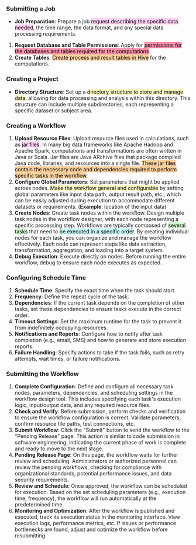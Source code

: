 ### Submitting a Job
   - **Job Preparation**: Prepare a job <mark style="background: #FFB8EBA6;">request describing the specific data needed</mark>, the time range, the data format, and any special data processing requirements.
   1. **Request Database and Table Permissions**: Apply for <mark style="background: #FF5582A6;">permissions for the databases and tables required for the computations</mark>.
   2. **Create Tables**: <mark style="background: #FFB86CA6;">Create process and result tables in Hive</mark> for the computations.

### Creating a Project
   - **Directory Structure**: Set up a <mark style="background: #FFF3A3A6;">directory structure to store and manage data</mark>, allowing for data processing and analysis within this directory. This structure can include multiple subdirectories, each representing a specific dataset or subject area.

### Creating a Workflow
   1. **Upload Resource Files**: Upload resource files used in calculations, such as <mark style="background: #FFB8EBA6;">jar files</mark>. In many big data frameworks like Apache Hadoop and Apache Spark, computations and transformations are often written in Java or Scala. Jar files are Java ARchive files that package compiled Java code, libraries, and resources into a single file. <mark style="background: #FFB86CA6;">These jar files contain the necessary code and dependencies required to perform specific tasks in the workflow</mark>.
   2. **Configure Global Parameters**: Set parameters that might be applied across nodes. <mark style="background: #FFF3A3A6;">Make the workflow general and configurable</mark> by setting global parameters like input data path, output result path, etc., which can be easily adjusted during execution to accommodate different datasets or requirements. (**Example**: location of the input data)
   3. **Create Nodes**: Create task nodes within the workflow. Design multiple task nodes in the workflow designer, with each node representing a specific processing step. Workflows are typically composed of <mark style="background: #BBFABBA6;">several tasks</mark> that need to <mark style="background: #ABF7F7A6;">be executed in a specific order</mark>. By creating individual nodes for each task, you can organize and manage the workflow effectively. Each node can represent steps like data extraction, transformation, aggregation, and loading into a target system.
   4. **Debug Execution**: Execute directly on nodes. Before running the entire workflow, debug to ensure each node executes as expected.

### Configuring Schedule Time
   1. **Schedule Time**: Specify the exact time when the task should start.
   2. **Frequency**: Define the repeat cycle of the task.
   3. **Dependencies**: If the current task depends on the completion of other tasks, set these dependencies to ensure tasks execute in the correct order.
   4. **Timeout Settings**: Set the maximum runtime for the task to prevent it from indefinitely occupying resources.
   5. **Notifications and Reports**: Configure how to notify after task completion (e.g., email, SMS) and how to generate and store execution reports.
   6. **Failure Handling**: Specify actions to take if the task fails, such as retry attempts, wait times, or failure notifications.

### Submitting the Workflow
   1. **Complete Configuration**: Define and configure all necessary task nodes, parameters, dependencies, and scheduling settings in the workflow design tool. This includes specifying each task's execution logic, input/output data, and any required resource files.
   2. **Check and Verify**: Before submission, perform checks and verification to ensure the workflow configuration is correct. Validate parameters, confirm resource file paths, test connections, etc.
   3. **Submit Workflow**: Click the "Submit" button to send the workflow to the "Pending Release" page. This action is similar to code submission in software engineering, indicating the current phase of work is complete and ready to move to the next stage.
   4. **Pending Release Page**: On this page, the workflow waits for further review and scheduling. Administrators or authorized personnel can review the pending workflows, checking for compliance with organizational standards, potential performance issues, and data security requirements.
   5. **Review and Schedule**: Once approved, the workflow can be scheduled for execution. Based on the set scheduling parameters (e.g., execution time, frequency), the workflow will run automatically at the predetermined time.
   6. **Monitoring and Optimization**: After the workflow is published and executed, track its execution status in the monitoring interface. View execution logs, performance metrics, etc. If issues or performance bottlenecks are found, adjust and optimize the workflow before resubmitting.
